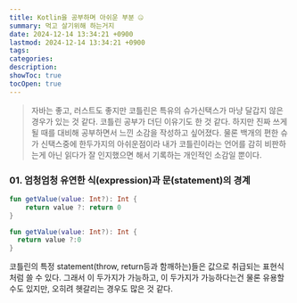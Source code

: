 ```yaml
---
title: Kotlin을 공부하며 아쉬운 부분 🤐
summary: 먹고 살기위해 하는거지
date: 2024-12-14 13:34:21 +0900
lastmod: 2024-12-14 13:34:21 +0900
tags: 
categories: 
description: 
showToc: true
tocOpen: true
---
```


> 자바는 좋고, 러스트도 좋지만 코틀린은 특유의 슈가신택스가 마냥 달갑지 않은 경우가 있는 것 같다.
> 코틀린 공부가 더딘 이유기도 한 것 같다. 하지만 진짜 쓰게 될 때를 대비해 공부하면서 느낀 소감을 작성하고 싶어졌다.
> 물론 백개의 편한 슈가 신택스중에 한두가지의 아쉬운점이라 내가 코틀린이라는 언어를 감히 비판하는게 아닌 읽다가 잘 인지했으면 해서 기록하는 개인적인 소감일 뿐이다.

### 01. 엄청엄청 유연한 식(expression)과 문(statement)의 경계

```kotlin
fun getValue(value: Int?): Int {
    return value ?: return 0
}
```

```kotlin
fun getValue(value: Int?): Int {
  return value ?:0
}
```

코틀린의 특정 statement(throw, return등과 함깨하는)들은 값으로 취급되는 표현식처럼 쓸 수 있다.
그래서 이 두가지가 가능하고, 이 두가지가 가능하다는건 물론 유용할수도 있지만, 오히려 헷갈리는 경우도 많은 것 같다.
